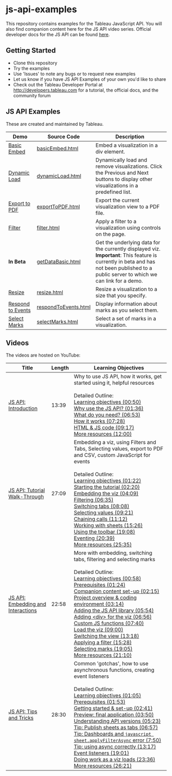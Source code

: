 # js-api-examples

This repository contains examples for the Tableau JavaScript API. You will also find companion content here for the JS API video series. Official developer 
docs for the JS API can be found [here](https://onlinehelp.tableau.com/current/api/js_api/en-us/JavaScriptAPI/js_api.htm).

Getting Started
---------------
* Clone this repository
* Try the examples
* Use 'Issues' to note any bugs or to request new examples
* Let us know if you have JS API Examples of your own you'd like to share
* Check out the Tableau Developer Portal at http://developers.tableau.com for a tutorial, the official docs, and the community forum

JS API Examples
---------------
These are created and maintained by Tableau.

Demo | Source Code | Description
-------- |  -------- |  --------
[Basic Embed](http://tableau.github.io/js-api-examples/basicEmbed.html) | [basicEmbed.html](basicEmbed.html) | Embed a visualization in a div element. 
[Dynamic Load](http://tableau.github.io/js-api-examples/dynamicLoad.html) | [dynamicLoad.html](dynamicLoad.html) | Dynamically load and remove visualizations. Click the Previous and Next buttons to display other visualizations in a predefined list. 
[Export to PDF](http://tableau.github.io/js-api-examples/exportToPDF.html) | [exportToPDF.html](exportToPDF.html) | Export the current visualization view to a PDF file.
[Filter](http://tableau.github.io/js-api-examples/filter.html) | [filter.html](filter.html) | Apply a filter to a visualization using controls on the page.
**In Beta** | [getDataBasic.html](getDataBasic.html) |  Get the underlying data for the currently displayed viz. **Important**: This feature is currently in beta and has not been published to a public server to which we can link for a demo.
[Resize](http://tableau.github.io/js-api-examples/resize.html) | [resize.html](resize.html) | Resize a visualization to a size that you specify. 
[Respond to Events](http://tableau.github.io/js-api-examples/respondToEvents.html) | [respondToEvents.html](respondToEvents.html) | Display information about marks as you select them.
[Select Marks](http://tableau.github.io/js-api-examples/selectMarks.html) | [selectMarks.html](selectMarks.html) | Select a set of marks in a visualization. 

## Videos
The videos are hosted on YouTube:

| Title | Length | Learning Objectives |
| --- | --- | --- |
| [JS API:  Introduction](https://youtu.be/Geppur9LDnw?list=PL_qx68DwhYA8e_z9k7uoRw0zayoY35nUJ) | 13:39 | Why to use JS API, how it works, get started using it, helpful resources<br /><br />Detailed Outline:<br />[Learning objectives (00:50)](https://youtu.be/Geppur9LDnw?list=PL_qx68DwhYA8e_z9k7uoRw0zayoY35nUJ&t=50)<br />[Why use the JS API? (01:36)](https://youtu.be/Geppur9LDnw?list=PL_qx68DwhYA8e_z9k7uoRw0zayoY35nUJ&t=96)<br />[What do you need? (06:53)](https://youtu.be/Geppur9LDnw?list=PL_qx68DwhYA8e_z9k7uoRw0zayoY35nUJ&t=413)<br />[How it works (07:28)](https://youtu.be/Geppur9LDnw?list=PL_qx68DwhYA8e_z9k7uoRw0zayoY35nUJ&t=448)<br />[HTML & JS code (09:17)](https://youtu.be/Geppur9LDnw?list=PL_qx68DwhYA8e_z9k7uoRw0zayoY35nUJ&t=557)<br />[More resources (12:00)](https://youtu.be/Geppur9LDnw?list=PL_qx68DwhYA8e_z9k7uoRw0zayoY35nUJ&t=720) |
| [JS API:  Tutorial Walk-Through](https://youtu.be/QYxPzwhT08I?list=PL_qx68DwhYA8e_z9k7uoRw0zayoY35nUJ) | 27:09 | Embedding a viz, using Filters and Tabs, Selecting values, export to PDF and CSV, custom JavaScript for events<br /><br />Detailed Outline:<br />[Learning objectives (01:22)](https://youtu.be/QYxPzwhT08I?list=PL_qx68DwhYA8e_z9k7uoRw0zayoY35nUJ&t=82)<br />[Starting the tutorial (02:20)](https://youtu.be/QYxPzwhT08I?list=PL_qx68DwhYA8e_z9k7uoRw0zayoY35nUJ&t=140)<br />[Embedding the viz (04:09)](https://youtu.be/QYxPzwhT08I?list=PL_qx68DwhYA8e_z9k7uoRw0zayoY35nUJ&t=249)<br />[Filtering (06:35)](https://youtu.be/QYxPzwhT08I?list=PL_qx68DwhYA8e_z9k7uoRw0zayoY35nUJ&t=395)<br />[Switching tabs (08:08)](https://youtu.be/QYxPzwhT08I?list=PL_qx68DwhYA8e_z9k7uoRw0zayoY35nUJ&t=488)<br />[Selecting values (09:21)](https://youtu.be/QYxPzwhT08I?list=PL_qx68DwhYA8e_z9k7uoRw0zayoY35nUJ&t=561)<br />[Chaining calls (11:12)](https://youtu.be/QYxPzwhT08I?list=PL_qx68DwhYA8e_z9k7uoRw0zayoY35nUJ&t=672)<br />[Working with sheets (15:26)](https://youtu.be/QYxPzwhT08I?list=PL_qx68DwhYA8e_z9k7uoRw0zayoY35nUJ&t=926)<br />[Using the toolbar (19:08)](https://youtu.be/QYxPzwhT08I?list=PL_qx68DwhYA8e_z9k7uoRw0zayoY35nUJ&t=1148)<br />[Eventing (20:39)](https://youtu.be/QYxPzwhT08I?list=PL_qx68DwhYA8e_z9k7uoRw0zayoY35nUJ&t=1239)<br />[More resources (25:35)](https://youtu.be/QYxPzwhT08I?list=PL_qx68DwhYA8e_z9k7uoRw0zayoY35nUJ&t=1535) |
| [JS API:  Embedding and Interactions](https://youtu.be/ylc3zdZ897g?list=PL_qx68DwhYA8e_z9k7uoRw0zayoY35nUJ) | 22:58 | More with embedding, switching tabs, filtering and selecting marks<br /><br />Detailed Outline:<br />[Learning objectives (00:58)](https://youtu.be/ylc3zdZ897g?list=PL_qx68DwhYA8e_z9k7uoRw0zayoY35nUJ&t=58)<br />[Prerequisites (01:24)](https://youtu.be/ylc3zdZ897g?list=PL_qx68DwhYA8e_z9k7uoRw0zayoY35nUJ&t=84)<br />[Companion content set-up (02:15)](https://youtu.be/ylc3zdZ897g?list=PL_qx68DwhYA8e_z9k7uoRw0zayoY35nUJ&t=135)<br />[Project overview & coding environment (03:14)](https://youtu.be/ylc3zdZ897g?list=PL_qx68DwhYA8e_z9k7uoRw0zayoY35nUJ&t=194)<br />[Adding the JS API library (05:54)](https://youtu.be/ylc3zdZ897g?list=PL_qx68DwhYA8e_z9k7uoRw0zayoY35nUJ&t=354)<br />[Adding &lt;div&gt; for the viz (06:56)](https://youtu.be/ylc3zdZ897g?list=PL_qx68DwhYA8e_z9k7uoRw0zayoY35nUJ&t=416)<br />[Custom JS functions (07:40)](https://youtu.be/ylc3zdZ897g?list=PL_qx68DwhYA8e_z9k7uoRw0zayoY35nUJ&t=460)<br />[Load the viz (09:00)](https://youtu.be/ylc3zdZ897g?list=PL_qx68DwhYA8e_z9k7uoRw0zayoY35nUJ&t=540)<br />[Switching the view (13:18)](https://youtu.be/ylc3zdZ897g?list=PL_qx68DwhYA8e_z9k7uoRw0zayoY35nUJ&t=798)<br />[Applying a filter (15:28)](https://youtu.be/ylc3zdZ897g?list=PL_qx68DwhYA8e_z9k7uoRw0zayoY35nUJ&t=928)<br />[Selecting marks (19:05)](https://youtu.be/ylc3zdZ897g?list=PL_qx68DwhYA8e_z9k7uoRw0zayoY35nUJ&t=1145)<br />[More resources (21:10)](https://youtu.be/ylc3zdZ897g?list=PL_qx68DwhYA8e_z9k7uoRw0zayoY35nUJ&t=1270) |
| [JS API:  Tips and Tricks](https://youtu.be/0xXUYj4WCiU?list=PL_qx68DwhYA8e_z9k7uoRw0zayoY35nUJ) | 28:30 | Common 'gotchas', how to use asynchronous functions, creating event listeners<br /><br />Detailed Outline:<br />[Learning objectives (01:05)](https://youtu.be/0xXUYj4WCiU?list=PL_qx68DwhYA8e_z9k7uoRw0zayoY35nUJ&t=65)<br />[Prerequisites (01:53)](https://youtu.be/0xXUYj4WCiU?list=PL_qx68DwhYA8e_z9k7uoRw0zayoY35nUJ&t=113)<br />[Getting started & set-up (02:41)](https://youtu.be/0xXUYj4WCiU?list=PL_qx68DwhYA8e_z9k7uoRw0zayoY35nUJ&t=161)<br />[Preview: final application (03:50)](https://youtu.be/0xXUYj4WCiU?list=PL_qx68DwhYA8e_z9k7uoRw0zayoY35nUJ&t=230)<br />[Understanding API versions (05:23)](https://youtu.be/0xXUYj4WCiU?list=PL_qx68DwhYA8e_z9k7uoRw0zayoY35nUJ&t=323)<br />[Tip: Publish sheets as tabs (06:57)](https://youtu.be/0xXUYj4WCiU?list=PL_qx68DwhYA8e_z9k7uoRw0zayoY35nUJ&t=417)<br />[Tip: Dashboards and ```javascript sheet.applyFilterAsync``` error (7:50)](https://youtu.be/0xXUYj4WCiU?list=PL_qx68DwhYA8e_z9k7uoRw0zayoY35nUJ&t=470)<br />[Tip: using async correctly (13:17)](https://youtu.be/0xXUYj4WCiU?list=PL_qx68DwhYA8e_z9k7uoRw0zayoY35nUJ&t=797)<br />[Event listeners (19:01)](https://youtu.be/0xXUYj4WCiU?list=PL_qx68DwhYA8e_z9k7uoRw0zayoY35nUJ&t=1141)<br />[Doing work as a viz loads (23:36)](https://youtu.be/0xXUYj4WCiU?list=PL_qx68DwhYA8e_z9k7uoRw0zayoY35nUJ&t=1416)<br />[More resources (26:21)](https://youtu.be/0xXUYj4WCiU?list=PL_qx68DwhYA8e_z9k7uoRw0zayoY35nUJ&t=1581) |